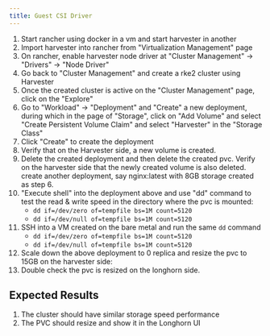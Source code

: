 ```yaml
---
title: Guest CSI Driver
---
```

1. Start rancher using docker in a vm and start harvester in another
1. Import harvester into rancher from "Virtualization Management" page
1. On rancher, enable harvester node driver at "Cluster Management" -> "Drivers" -> "Node Driver"
1. Go back to "Cluster Management" and create a rke2 cluster using Harvester
1. Once the created cluster is active on the "Cluster Management" page, click on the "Explore"
1. Go to "Workload" -> "Deployment" and "Create" a new deployment, during which in the page of "Storage", click on "Add Volume" and select "Create Persistent Volume Claim" and select "Harvester" in the "Storage Class"
1. Click "Create" to create the deployment
1. Verify that on the Harvester side, a new volume is created.
1. Delete the created deployment and then delete the created pvc. Verify on the harvester side that the newly created volume is also deleted.
create another deployment, say nginx:latest with 8GB storage created as step 6.
1. "Execute shell" into the deployment above and use "dd" command to test the read & write speed in the directory where the pvc is mounted:
    - `dd if=/dev/zero of=tempfile bs=1M count=5120`
    - `dd if=/dev/null of=tempfile bs=1M count=5120`
1. SSH into a VM created on the bare metal and run the same `dd` command
    - `dd if=/dev/zero of=tempfile bs=1M count=5120`
    - `dd if=/dev/null of=tempfile bs=1M count=5120`
1. Scale down the above deployment to 0 replica and resize the pvc to 15GB on the harvester side:
1. Double check the pvc is resized on the longhorn side.

## Expected Results
1. The cluster should have similar storage speed performance
1. The PVC should resize and show it in the Longhorn UI
